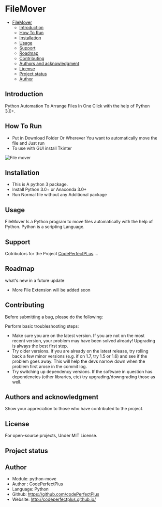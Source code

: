 # FileMover

- [FileMover](#filemover)
  - [Introduction](#introduction)
  - [How To Run](#how-to-run)
  - [Installation](#installation)
  - [Usage](#usage)
  - [Support](#support)
  - [Roadmap](#roadmap)
  - [Contributing](#contributing)
  - [Authors and acknowledgment](#authors-and-acknowledgment)
  - [License](#license)
  - [Project status](#project-status)
  - [Author](#author)


## Introduction

Python Automation To Arrange Files In One Click with the help of Python 3.0+.

## How To Run

- Put in Download Folder Or Wherever You want to automatically move the file and Just run
- To use with GUI install Tkinter

![File mover](https://raw.githubusercontent.com/codePerfectPlus/Python-Move/master/Py-Mover%20GUI.png)

## Installation

- This is A python 3 package.
- Install Python 3.0+ or Anaconda 3.0+
- Run Normal file without any Additional package

## Usage

FileMover Is a Python program to move files automatically with the help of Python.
Python is a scripting Language.

## Support

Cotributors for the Project
[CodePerfectPLus](https://github.com/codePerfectPlus)
...

## Roadmap

what's new in a future update

- More File Extension will be added soon

## Contributing

Before submitting a bug, please do the following:

Perform basic troubleshooting steps:

- Make sure you are on the latest version. If you are not on the most recent version, your problem may have been solved already! Upgrading is always the best first step.
- Try older versions. If you are already on the latest release, try rolling back a few minor versions (e.g. if on 1.7, try 1.5 or 1.6) and see if the problem goes away. This will help the devs narrow down when the problem first arose in the commit log.
- Try switching up dependency versions. If the software in question has dependencies (other libraries, etc) try upgrading/downgrading those as well.

## Authors and acknowledgment

Show your appreciation to those who have contributed to the project.

## License

For open-source projects, Under MIT License.

## Project status

## Author

- Module: python-move
- Author  : CodePerfectPlus
- Language: Python
- Github: <https://github.com/codePerfectPlus>
- Website: <http://codeperfectplus.github.io/>
